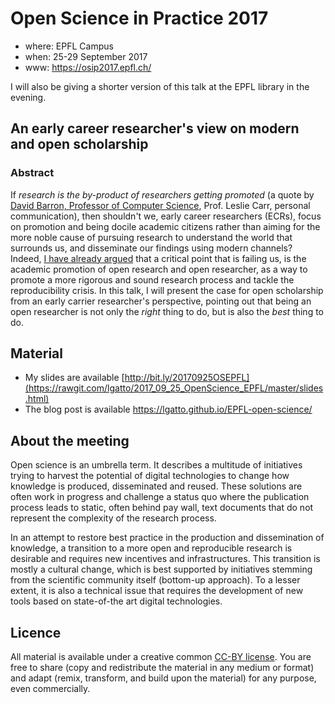 
# Open Science in Practice 2017

- where: EPFL Campus
- when: 25-29 September 2017
- www: https://osip2017.epfl.ch/

I will also be giving a shorter version of this talk at the EPFL
library in the evening.

## An early career researcher's view on modern and open scholarship

### Abstract

If *research is the by-product of researchers getting promoted* (a
quote
by
[David Barron, Professor of Computer Science](https://en.wikipedia.org/wiki/David_W._Barron),
Prof. Leslie Carr, personal communication), then shouldn't we, early
career researchers (ECRs), focus on promotion and being docile
academic citizens rather than aiming for the more noble cause of
pursuing research to understand the world that surrounds us, and
disseminate our findings using modern channels?
Indeed,
[I have already argued](https://lgatto.github.io/open-research-project/) that
a critical point that is failing us, is the academic promotion of open
research and open researcher, as a way to promote a more rigorous and
sound research process and tackle the reproducibility crisis. In this
talk, I will present the case for open scholarship from an early
carrier researcher's perspective, pointing out that being an open
researcher is not only the *right* thing to do, but is also the *best*
thing to do.



## Material

* My slides are available [http://bit.ly/20170925OSEPFL](https://rawgit.com/lgatto/2017_09_25_OpenScience_EPFL/master/slides.html)
* The blog post is available https://lgatto.github.io/EPFL-open-science/

## About the meeting

Open science is an umbrella term. It describes a multitude of
initiatives trying to harvest the potential of digital technologies to
change how knowledge is produced, disseminated and reused. These
solutions are often work in progress and challenge a status quo where
the publication process leads to static, often behind pay wall, text
documents that do not represent the complexity of the research
process.

In an attempt to restore best practice in the production and
dissemination of knowledge, a transition to a more open and
reproducible research is desirable and requires new incentives and
infrastructures. This transition is mostly a cultural change, which is
best supported by initiatives stemming from the scientific community
itself (bottom-up approach). To a lesser extent, it is also a
technical issue that requires the development of new tools based on
state-of-the art digital technologies.

## Licence

All material is available under a creative common
[CC-BY license](http://creativecommons.org/licenses/by/4.0/). You are
free to share (copy and redistribute the material in any medium or
format) and adapt (remix, transform, and build upon the material) for
any purpose, even commercially.
